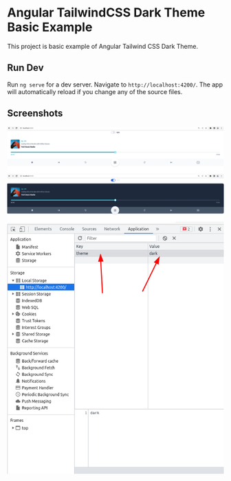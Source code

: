 # Angular TailwindCSS Dark Theme Basic Example

This project is basic example of Angular Tailwind CSS Dark Theme.

## Run Dev 

Run `ng serve` for a dev server. Navigate to `http://localhost:4200/`. The app will automatically reload if you change any of the source files.

## Screenshots

![Screenshot](screenshots/1.png)
![Screenshot](screenshots/2.png)
![Screenshot](screenshots/3.png)
